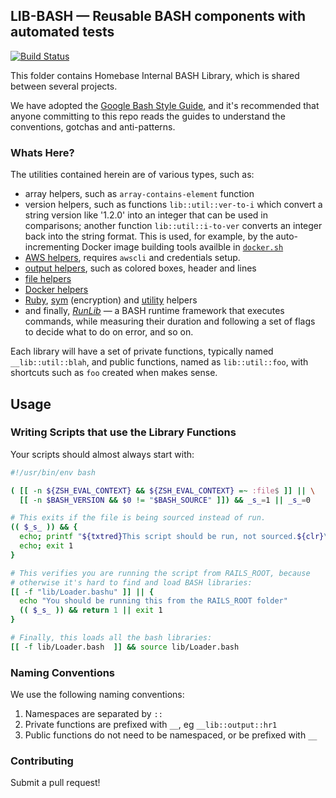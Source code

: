 ## LIB-BASH — Reusable BASH components with automated tests

[![Build Status](https://travis-ci.com/pioneerworks/lib-bash.svg?token=NB4h8vmPKru2tx5DjD9n&branch=master)](https://travis-ci.com/pioneerworks/lib-bash)

This folder contains Homebase Internal BASH Library, which is shared between several projects.

We have adopted the [Google Bash Style Guide](https://google.github.io/styleguide/shell.xml), and it's recommended that anyone committing to this repo reads the guides to understand the conventions, gotchas and anti-patterns.


### Whats Here?

The utilities contained herein are of various types, such as:

 * array helpers, such as `array-contains-element` function
 * version helpers, such as functions `lib::util::ver-to-i` which convert a string version like '1.2.0' into an integer that can be used in comparisons; another function `lib::util::i-to-ver` converts an integer back into the string format. This is used, for example, by the auto-incrementing Docker image building tools availble in [`docker.sh`](lib/docker.sh)
 * [AWS helpers](lib/aws.sh), requires `awscli` and credentials setup.
 * [output helpers](lib/output.sh), such as colored boxes, header and lines
 * [file helpers](lib/file.sh)
 * [Docker helpers](lib/docker.sh)
 * [Ruby](lib/ruby.sh), [sym](lib/sym.sh) (encryption) and [utility](lib/utility.sh) helpers
 * and finally, [*RunLib*](lib/run.sh) — a BASH runtime framework that executes commands, while measuring their duration and following a set of flags to decide what to do on error, and so on.

Each library will have a set of private functions, typically named `__lib::util::blah`, and public functions, named as `lib::util::foo`, with shortcuts such as `foo` created when makes sense.

## Usage

### Writing Scripts that use the Library Functions

Your scripts should almost always start with:

```bash
#!/usr/bin/env bash

( [[ -n ${ZSH_EVAL_CONTEXT} && ${ZSH_EVAL_CONTEXT} =~ :file$ ]] || \
  [[ -n $BASH_VERSION && $0 != "$BASH_SOURCE" ]]) && _s_=1 || _s_=0

# This exits if the file is being sourced instead of run.
(( $_s_ )) && {
  echo; printf "${txtred}This script should be run, not sourced.${clr}\n"
  echo; exit 1
}

# This verifies you are running the script from RAILS_ROOT, because
# otherwise it's hard to find and load BASH libraries:
[[ -f "lib/Loader.bashu" ]] || {
  echo "You should be running this from the RAILS_ROOT folder"
  (( $_s_ )) && return 1 || exit 1
}

# Finally, this loads all the bash libraries:
[[ -f lib/Loader.bash  ]] && source lib/Loader.bash
```

### Naming Conventions

We use the following naming conventions:

 1. Namespaces are separated by `::`
 2. Private functions are prefixed with `__`, eg `__lib::output::hr1`
 3. Public functions do not need to be namespaced, or be prefixed with `__`

### Contributing

Submit a pull request!
